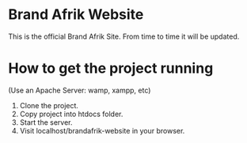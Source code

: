 # Brand Afrik Website
This is the official Brand Afrik Site. From time to time it will be updated.

# How to get the project running
(Use an Apache Server: wamp, xampp, etc)
1. Clone the project.
2. Copy project into htdocs folder.
3. Start the server.
4. Visit localhost/brandafrik-website in your browser.
